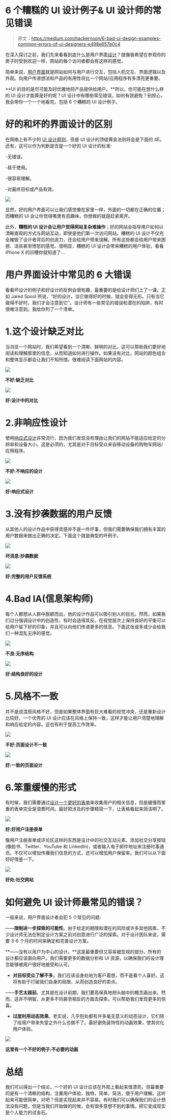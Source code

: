 # 6 个糟糕的 UI 设计例子& UI 设计师的常见错误

> 原文：<https://medium.com/hackernoon/6-bad-ui-design-examples-common-errors-of-ui-designers-e498e657b0c4>

在深入探讨之前，我们先来看看到底什么是用户界面[设计](https://hackernoon.com/tagged/design)？就像我希望在参观你的房子时受到欢迎一样，网站的每个访问者都会有这样的感觉。

简单来说，[用户界面](https://hackernoon.com/tagged/user-interface)就是网站如何与用户进行交互，包括人机交互、界面逻辑以及外观。向用户传递想法和产品的有用性将比一个网站/应用程序有多漂亮更重要。

**UI 的目的是尽可能及时优雅地将产品提供给用户。**所以，你可能在想什么样的 UI 设计才能算是好的呢？UI 设计中有哪些常见错误，如何有效避免？别担心，我会带你一个一个地看完，包括 6 个糟糕的 UI 设计例子。

# 好的和坏的界面设计的区别

在网络上有不少的 [UI 设计原则](https://www.mockplus.com/blog/post/ui-design-principle)，但是 UI 设计的顶级黄金法则将会是下面的 4E。还有，这可以作为判断是否是一个好的 UI 设计的标准:

-无错误。

-易于使用。

-很容易理解。

-对最终目标或产品有效。

![](img/37aa2308ce07973e91cb26da23acb49e.png)

显然，好的用户界面可以让我们感觉像在家里一样，外面的一切都在正确的位置；而糟糕的 UI 会让你觉得嘴里有恶趣味，你想做的就是赶紧离开。

此外，**糟糕的 UI 设计会让用户觉得网站复杂难操作**；好的网站会指导用户如何以清晰直观的方式与网站互动，即使是他们第一次访问网站。糟糕的 UI 设计不仅完全摧毁了设计者背后的创造力，还会给用户带来误解。所有这些都会给用户带来困惑、沮丧甚至愤怒的感觉。很明显，糟糕的 UI 设计会带来糟糕的用户体验，看看 iPhone X 的凹槽你就知道了…

# 用户界面设计中常见的 6 大错误

看看坏设计的例子和好设计的反例会很有趣，最重要的是给设计师们上了一课。正如 Jared Spool 所说，“好的设计，当它做得好的时候，就会变得无形。只有当它做得不好时，我们才会注意到它”。设计师有一些常见的错误和潜在的陷阱，有时很难注意到。我给你列了一个清单。

# 1.这个设计缺乏对比

当浏览一个网站时，我们希望看到一个清晰、鲜明的对比。这可以帮助我们更好地阅读和理解那里的信息，从而知道如何进行操作。如果没有对比，网站的颜色组合和整体显示都会让我们不知所措。很难阅读下面网站的内容。

![](img/38f555a47ead6284c48563b3456ae4da.png)

**不好:缺乏对比**

![](img/be964f013696427b1499c91abb9d6dbf.png)

**好:设计中的对比**

# 2.非响应性设计

使用[响应式设计](https://www.smashingmagazine.com/2011/01/guidelines-for-responsive-web-design/)非常流行，因为我们发现没有理由让我们的网站不能适应给定的分辨率和设备大小。这是必须的，尤其是对于目标受众来自移动设备的购物车网站/应用程序。

![](img/e6b5e4d4e701d283ceb0519127f078fc.png)

**不好:不响应的设计**

![](img/d91b61f7742062e619abbb2643e93a01.png)

**好:响应式设计**

# 3.没有抄袭数据的用户反馈

从其他人的设计作品中获得灵感并不是一件坏事，但我们需要确保我们拥有丰富的用户数据来做出正确的决定。下面这个就是典型的坏例子。

![](img/46cdb3040e1c904f2ff262fc662b3bed.png)

**坏消息:抄袭数据**

![](img/89676b0b83d6279bf7bdc387cdaefff0.png)

**好:完整的用户反馈系统**

# 4.Bad IA(信息架构师)

每个人都想从人群中脱颖而出，他的设计作品可以吸引别人的目光。然而，如果我们过分强调设计中的创造性，有时会适得其反。在视觉层次上保持良好的平衡可以给用户留下好的印象，并且可以向他们传递更多的信息。下面这张或多或少会给我们一种混乱无序的感觉。

![](img/cde24aa2705a49f5d25fcb601d164130.png)

**不良:无序结构**

![](img/1888fdd83956441848d62981381b9507.png)

**好:结构良好的设计**

# 5.风格不一致

并不是说混搭风格不好，但是如果整体界面有巨大难看的视觉冲突，还是重新设计比较好。一个优秀的 UI 设计应该在风格上保持一致，这样才能让用户清楚地理解和响应给定的内容。这也有利于提高工作效率。

![](img/b0fcc00232282e41e3c5f084afac8b5d.png)

**不好:页面设计不一致**

![](img/56bbde16267ce49a9854af12a1250c6d.png)

**好:一致的页面设计**

# 6.笨重缓慢的形式

有时候，我们需要通过[设计一个更好的表单](https://www.mockplus.com/blog/post/design-better-formscommon-mistakes-designers-make-and-how-to-fix-them)来收集用户的相关信息，但是缓慢而笨重的表单完全是浪费时间。最好把涉及的步骤精简一下，让表格看起来简洁明了。

![](img/e08f5fe2b5255f64d2d63d1e16d64c60.png)

**好:好用户注册表单**

像用户注册表单或评论区这样的东西是设计中的社交互动元素。添加社交分享按钮(像脸书、Twitter、YouTube 和 LinkedIn)，或者输入电子邮件地址来注册时事通讯，不仅可以增加传播我们信息的方式，还可以增加用户保留率。我们可以从下面好好借鉴一下。

![](img/a4e6ef4af1a4356313f1b02be1325fbc.png)

**好处:社交网站**

# 如何避免 UI 设计师最常见的错误？

一般来说，用户界面设计者会犯 5 个常见的问题:

——**限制进一步探索的可能性**。由于给定的期限和潜在的风险或许多其他因素，不少设计师无法在制定设计方案之前对创意进行广泛的探索。对于设计团队来说，需要 3-6 个月的时间来确定和完善设计方案。

**——没有以用户为中心的设计。**这是最重要但又容易被忽视的部分。所有的设计都应该面向用户。我们需要更多的数据分析和 UI 资源，以确保我们的设计理念能够被用户很好地接受和认可。

- **对目标受众了解不多**。我们应该设身处地为客户着想，而不是看个人喜好。这将有助于打破我们自身的局限，从而创造良好的卖点。

——**手艺太超前**。尤其是在设计前期，我们要高保真地把头脑中的概念画出来。然而，这并不明智。从更多不同甚至相反的方面去探索，可以帮助我们发现更多的惊喜。

- **过度利用动态效果**。老实说，几乎到处都有许多毫无意义的动态设计，它们除了给用户带来失望之外什么也做不了。最好避免装饰性的动画效果，使其优化用户体验。

![](img/25b637897ab1cc25b7ebeacef3792c26.png)

**这里有一个不好的例子:不必要的动画**

# 总结

我们可以得出一个结论，一个好的 UI 设计应该在外观上看起来很漂亮，但最重要的是有一个清晰的结构，注重用户体验，独特，简单，简洁，便于用户理解。这听起来可能很简单，对吧？但是实现起来并不容易。有时我们可以确保我们的设计想法没有问题，但是当我们开始做的时候，会有很多意想不到的事情。把它变成现实是个人能力的试金石。